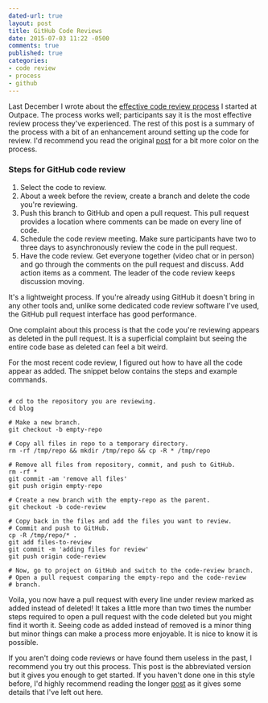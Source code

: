 ```yaml
---
dated-url: true
layout: post
title: GitHub Code Reviews
date: 2015-07-03 11:22 -0500
comments: true
published: true
categories:
- code review
- process
- github
---
```


Last December I wrote about the
[effective code review process](/blog/2014/12/09/an-effective-code-review-process/)
I started at Outpace. The process works well; participants say it is
the most effective review process they've experienced. The rest of
this post is a summary of the process with a bit of an enhancement
around setting up the code for review. I'd recommend you read the
original
[post](/blog/2014/12/09/an-effective-code-review-process/)
for a bit more color on the process.

### Steps for GitHub code review

1. Select the code to review.
1. About a week before the review, create a branch and delete the code
   you're reviewing.
1. Push this branch to GitHub and open a pull request. This pull
   request provides a location where comments can be made on every
   line of code.
1. Schedule the code review meeting. Make sure participants have two
   to three days to asynchronously review the code in the pull
   request.
1. Have the code review. Get everyone together (video chat or in person)
   and go through the comments on the pull request and discuss. Add
   action items as a comment. The leader of the code review keeps
   discussion moving.

It's a lightweight process. If you're already using GitHub it doesn't
bring in any other tools and, unlike some dedicated code review
software I've used, the GitHub pull request interface has good
performance.

One complaint about this process is that the code you're reviewing
appears as deleted in the pull request. It is a superficial complaint
but seeing the entire code base as deleted can feel a bit weird.

For the most recent code review, I figured out how to have all the
code appear as added. The snippet below contains the steps and example
commands.

``` console

# cd to the repository you are reviewing.
cd blog

# Make a new branch.
git checkout -b empty-repo

# Copy all files in repo to a temporary directory.
rm -rf /tmp/repo && mkdir /tmp/repo && cp -R * /tmp/repo

# Remove all files from repository, commit, and push to GitHub.
rm -rf *
git commit -am 'remove all files'
git push origin empty-repo

# Create a new branch with the empty-repo as the parent.
git checkout -b code-review

# Copy back in the files and add the files you want to review.
# Commit and push to GitHub.
cp -R /tmp/repo/* .
git add files-to-review
git commit -m 'adding files for review'
git push origin code-review

# Now, go to project on GitHub and switch to the code-review branch.
# Open a pull request comparing the empty-repo and the code-review
# branch.

```

Voila, you now have a pull request with every line under review marked
as added instead of deleted! It takes a little more than two times the
number steps required to open a pull request with the code deleted but
you might find it worth it. Seeing code as added instead of removed is
a minor thing but minor things can make a process more enjoyable. It
is nice to know it is possible.

If you aren't doing code reviews or have found them useless in the
past, I recommend you try out this process. This post is the
abbreviated version but it gives you enough to get started. If you
haven't done one in this style before, I'd highly recommend reading
the longer [post](/blog/2014/12/09/an-effective-code-review-process/)
as it gives some details that I've left out here.
